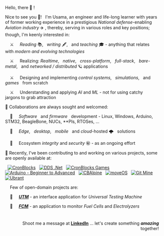 Hello, there 👋 !

Nice to see you 👀! &nbsp; I'm Usama, an engineer and life-long learner with years of former working experience in a prestigious *National defense*-enabling *Aviation industry* ✈️ , thereby, serving in various roles and key positions; though, I'm keenly interested in:

&nbsp; &nbsp; ⚔️ &nbsp; &nbsp; *Reading* 📚, &nbsp; *writing* 🖋️, &nbsp; and *teaching* 🎓 - anything that relates with *modern and evolving technologies*

&nbsp; &nbsp; ⚔️ &nbsp; &nbsp; Realizing: *Realtime*, &nbsp; *native*, &nbsp; *cross-platform*, &nbsp; *full-stack*, &nbsp; *bare-metal*, &nbsp; and *networked / distributed* 🪐 applications

&nbsp; &nbsp; ⚔️ &nbsp; &nbsp; Designing and implementing *control systems*, &nbsp; *simulations*, &nbsp; and *games* &nbsp; from scratch

&nbsp; &nbsp; ⚔️ &nbsp; &nbsp; Understanding and applying *AI* and *ML* - not for using catchy jargons to grab attraction


💞️ Collaborations are always sought and welcomed:

&nbsp; &nbsp; 🚀 &nbsp; &nbsp; *Software* &nbsp; and *firmware* &nbsp; development - Linux, Windows, Arduino, STM32, BeagleBone, NUCs, \*\*PIs, RTOSes, ...

&nbsp; &nbsp; 🚀 &nbsp; &nbsp; *Edge*, &nbsp; *desktop*, &nbsp; *mobile* &nbsp; and *cloud*-hosted 🌩️ &nbsp; solutions

&nbsp; &nbsp; 🚀 &nbsp; &nbsp; Ecosystem *integrity* and *security* ㊙️ - as an ongoing effort


💞️ Recently, I've been contributing to and working on various projects, some are openly available at:

<p align="left">
&nbsp; <a href="https://github.com/cronblocks"><img src="https://avatars.githubusercontent.com/u/86520771?s=32&v=4" alt="CronBlocks" /></a>
&nbsp; <a href="https://github.com/dds-dotnet"><img src="https://avatars.githubusercontent.com/u/125957062?s=32&v=4" alt="DDS .Net" /></a>
&nbsp; <a href="https://github.com/cronblocks-games"><img src="https://avatars.githubusercontent.com/u/148332804?s=32&v=4" alt="CronBlocks Games" /></a>
&nbsp; <a href="https://github.com/arduino-ba"><img src="https://avatars.githubusercontent.com/u/121078777?s=32&v=4" alt="Arduino - Beginner to Advanced" /></a>
&nbsp; <a href="https://github.com/CBAlpine"><img src="https://avatars.githubusercontent.com/u/160391788?s=32&v=4" alt="CBAlpine" /></a>
&nbsp; <a href="https://github.com/move-os"><img src="https://avatars.githubusercontent.com/u/116582302?s=32&v=4" alt="moveOS" /></a>
&nbsp; <a href="https://github.com/git-mine"><img src="https://avatars.githubusercontent.com/u/125908595?s=32&v=4" alt="Git Mine" /></a>
&nbsp; <a href="https://github.com/ubrant"><img src="https://avatars.githubusercontent.com/u/87671848?s=32&v=4" alt="Ubrant" /></a>
</p>

&nbsp; &nbsp; Few of open-domain projects are:

&nbsp; &nbsp; 🚀 &nbsp; &nbsp; [***UTM***](https://github.com/uwshammout/utm) - an interface application for *Universal Testing Machine*

&nbsp; &nbsp; 🚀 &nbsp; &nbsp; [***FCM***](https://github.com/uwshammout/fcm) - an application to monitor *Fuel Cells* and *Electrolyzers*

# 
<p align="right">Shoot me a message at <a href="https://www.linkedin.com/in/usa-m"><b>LinkedIn</b></a> ... let's create something <b><i>amazing</i></b> together!</p>




